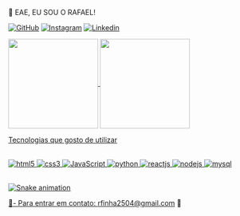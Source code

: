 👋 EAE, EU SOU O RAFAEL!


[![GitHub](https://img.shields.io/badge/GitHub-100000?style=for-the-badge&logo=github&logoColor=white)](https://github.com/rafaelaraujo25)
[![Instagram](https://img.shields.io/badge/Instagram-E4405F?style=for-the-badge&logo=instagram&logoColor=white)](https://www.instagram.com/rafael.araujo18/)
[![Linkedin](https://img.shields.io/badge/LinkedIn-0077B5?style=for-the-badge&logo=linkedin&logoColor=white)](www.linkedin.com/in/rafael-araújo2504)

<div>
  <a href="https://github.com/rafaelaraujo25">
  <img height="180em"   align="center" src="https://github-readme-stats.vercel.app/api?username=rafaelaraujo25&show_icons=true&theme=onedark&include_all_commits=true&count_private=true"/>
  <img height="180em"  align="center" src="https://github-readme-stats.vercel.app/api/top-langs/?username=RAFAELARAUJO25&layout=compact&langs_count=7&theme=onedark" />
</div>

Tecnologias que gosto de utilizar

<div style='display: inline_block'><br>
  <img aling="center" alt="html5" src="https://img.shields.io/badge/HTML5-E34F26?style=for-the-badge&logo=html5&logoColor=white"/>
  <img aling="center" alt="css3" src="https://img.shields.io/badge/CSS3-1572B6?style=for-the-badge&logo=css3&logoColor=white"/>
  <img aling="center" alt="JavaScript" src="https://img.shields.io/badge/JavaScript-F7DF1E?style=for-the-badge&logo=javascript&logoColor=black"/>
  <img aling="center" alt="python" src="https://img.shields.io/badge/Python-14354C?style=for-the-badge&logo=python&logoColor=white"/>
  <img aling="center" alt="reactjs" src="https://img.shields.io/badge/React-20232A?style=for-the-badge&logo=react&logoColor=61DAFB"/>
  <img aling="center" alt="nodejs" src="https://img.shields.io/badge/Node.js-43853D?style=for-the-badge&logo=node.js&logoColor=white"/>
  <img aling="center" alt="mysql" src="https://img.shields.io/badge/MySQL-00000F?style=for-the-badge&logo=mysql&logoColor=white"/>
</div><br>

![Snake animation](https://github.com/rafaelaraujo25/rafaelaraujo25/blob/output/github-contribution-grid-snake.svg)


 📧- Para entrar em contato: rfinha2504@gmail.com
  🤠
